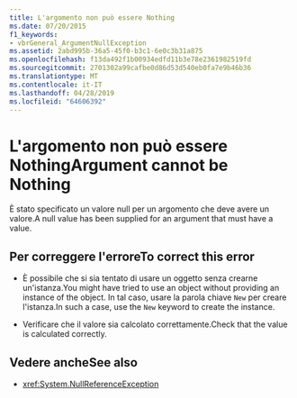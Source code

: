 ```yaml
---
title: L'argomento non può essere Nothing
ms.date: 07/20/2015
f1_keywords:
- vbrGeneral_ArgumentNullException
ms.assetid: 2abd995b-36a5-45f0-b3c1-6e0c3b31a875
ms.openlocfilehash: f13da492f1b00934edfd11b3e78e2361982519fd
ms.sourcegitcommit: 2701302a99cafbe0d86d53d540eb0fa7e9b46b36
ms.translationtype: MT
ms.contentlocale: it-IT
ms.lasthandoff: 04/28/2019
ms.locfileid: "64606392"
---
```

# <a name="argument-cannot-be-nothing"></a><span data-ttu-id="dcc2c-102">L'argomento non può essere Nothing</span><span class="sxs-lookup"><span data-stu-id="dcc2c-102">Argument cannot be Nothing</span></span>
<span data-ttu-id="dcc2c-103">È stato specificato un valore null per un argomento che deve avere un valore.</span><span class="sxs-lookup"><span data-stu-id="dcc2c-103">A null value has been supplied for an argument that must have a value.</span></span>  
  
## <a name="to-correct-this-error"></a><span data-ttu-id="dcc2c-104">Per correggere l'errore</span><span class="sxs-lookup"><span data-stu-id="dcc2c-104">To correct this error</span></span>  
  
- <span data-ttu-id="dcc2c-105">È possibile che si sia tentato di usare un oggetto senza crearne un'istanza.</span><span class="sxs-lookup"><span data-stu-id="dcc2c-105">You might have tried to use an object without providing an instance of the object.</span></span> <span data-ttu-id="dcc2c-106">In tal caso, usare la parola chiave `New` per creare l'istanza.</span><span class="sxs-lookup"><span data-stu-id="dcc2c-106">In such a case, use the `New` keyword to create the instance.</span></span>  
  
- <span data-ttu-id="dcc2c-107">Verificare che il valore sia calcolato correttamente.</span><span class="sxs-lookup"><span data-stu-id="dcc2c-107">Check that the value is calculated correctly.</span></span>  
  
## <a name="see-also"></a><span data-ttu-id="dcc2c-108">Vedere anche</span><span class="sxs-lookup"><span data-stu-id="dcc2c-108">See also</span></span>

- <xref:System.NullReferenceException>
